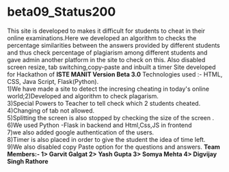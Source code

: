 # beta09_Status200
This site is developed to  makes it difficult for students to cheat in their online examinations.Here we developed an algorithm to checks the percentage similarities between the answers provided by different students and thus check percentage of plagiarism among different students and gave admin another platform in the site to check on this.   Also disabled screen resize, tab switching,copy-paste and inbuilt a timer
Site developed for Hackathon of <b>ISTE MANIT Version Beta 3.0</b>
Technologies used :- HTML, CSS, Java Script, Flask(Python).<br>
1)We have made a site to detect the incresing cheating in today's online world;2)Developed and algorithm to check plagarism.<br>
3)Special Powers to Teacher to tell check which 2 students cheated.<br>
4)Changing of tab not allowed.<br>
5)Splitting the screen is also stopped by checking the size of the screen .<br>
6)We used Python -Flask in backend and Html,Css,JS in frontend<br>
7)we also added google authentication of the users.<br>
8)Timer is also placed in order to give the student the idea of time left.<br>
9)We also disabled copy Paste option for the questions and answers.
<b>
  Team Members:-
  1> Garvit Galgat
  2> Yash Gupta
  3> Somya Mehta
  4> Digvijay Singh Rathore
  </b>
  
